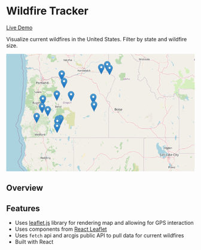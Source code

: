 # Wildfire Tracker

[Live Demo](https://cranky-wilson-a8ae10.netlify.app/)

Visualize current wildfires in the United States. Filter by state and wildfire size.

![screenshot](/public/screenshot.png)

## Overview

## Features

- Uses [leaflet.js](https://leafletjs.com/) library for rendering map and allowing for GPS interaction
- Uses components from [React Leaflet](https://react-leaflet.js.org/)
- Uses `fetch` api and arcgis public API to pull data for current wildfires
- Built with React
